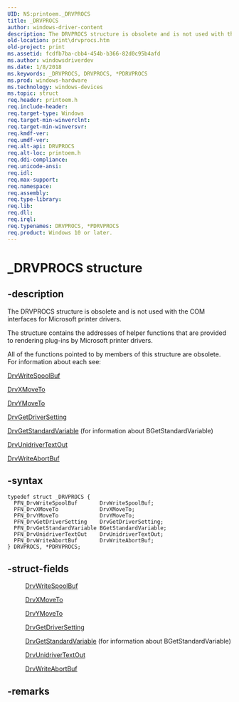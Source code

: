 ```yaml
---
UID: NS:printoem._DRVPROCS
title: _DRVPROCS
author: windows-driver-content
description: The DRVPROCS structure is obsolete and is not used with the COM interfaces for Microsoft printer drivers.
old-location: print\drvprocs.htm
old-project: print
ms.assetid: fcdfb7ba-cbb4-454b-b366-82d0c95b4afd
ms.author: windowsdriverdev
ms.date: 1/8/2018
ms.keywords: _DRVPROCS, DRVPROCS, *PDRVPROCS
ms.prod: windows-hardware
ms.technology: windows-devices
ms.topic: struct
req.header: printoem.h
req.include-header: 
req.target-type: Windows
req.target-min-winverclnt: 
req.target-min-winversvr: 
req.kmdf-ver: 
req.umdf-ver: 
req.alt-api: DRVPROCS
req.alt-loc: printoem.h
req.ddi-compliance: 
req.unicode-ansi: 
req.idl: 
req.max-support: 
req.namespace: 
req.assembly: 
req.type-library: 
req.lib: 
req.dll: 
req.irql: 
req.typenames: DRVPROCS, *PDRVPROCS
req.product: Windows 10 or later.
---
```


# _DRVPROCS structure



## -description
The DRVPROCS structure is obsolete and is not used with the COM interfaces for Microsoft printer drivers.

The structure contains the addresses of helper functions that are provided to rendering plug-ins by Microsoft printer drivers.

All of the functions pointed to by members of this structure are obsolete. For information about each see:


<a href="https://msdn.microsoft.com/library/windows/hardware/ff548662">DrvWriteSpoolBuf</a>



<a href="https://msdn.microsoft.com/library/windows/hardware/ff548665">DrvXMoveTo</a>



<a href="https://msdn.microsoft.com/library/windows/hardware/ff548673">DrvYMoveTo</a>



<a href="https://msdn.microsoft.com/library/windows/hardware/ff548556">DrvGetDriverSetting</a>



<a href="https://msdn.microsoft.com/library/windows/hardware/ff548562">DrvGetStandardVariable</a> (for information about BGetStandardVariable)


<a href="https://msdn.microsoft.com/library/windows/hardware/ff548638">DrvUnidriverTextOut</a>



<a href="https://msdn.microsoft.com/library/windows/hardware/ff548657">DrvWriteAbortBuf</a>




## -syntax

````
typedef struct _DRVPROCS {
  PFN_DrvWriteSpoolBuf       DrvWriteSpoolBuf;
  PFN_DrvXMoveTo             DrvXMoveTo;
  PFN_DrvYMoveTo             DrvYMoveTo;
  PFN_DrvGetDriverSetting    DrvGetDriverSetting;
  PFN_DrvGetStandardVariable BGetStandardVariable;
  PFN_DrvUnidriverTextOut    DrvUnidriverTextOut;
  PFN_DrvWriteAbortBuf       DrvWriteAbortBuf;
} DRVPROCS, *PDRVPROCS;
````


## -struct-fields
<dl>
<dd>

<a href="https://msdn.microsoft.com/library/windows/hardware/ff548662">DrvWriteSpoolBuf</a>


</dd>
<dd>

<a href="https://msdn.microsoft.com/library/windows/hardware/ff548665">DrvXMoveTo</a>


</dd>
<dd>

<a href="https://msdn.microsoft.com/library/windows/hardware/ff548673">DrvYMoveTo</a>


</dd>
<dd>

<a href="https://msdn.microsoft.com/library/windows/hardware/ff548556">DrvGetDriverSetting</a>


</dd>
<dd>

<a href="https://msdn.microsoft.com/library/windows/hardware/ff548562">DrvGetStandardVariable</a> (for information about BGetStandardVariable)

</dd>
<dd>

<a href="https://msdn.microsoft.com/library/windows/hardware/ff548638">DrvUnidriverTextOut</a>


</dd>
<dd>

<a href="https://msdn.microsoft.com/library/windows/hardware/ff548657">DrvWriteAbortBuf</a>


</dd>
</dl>

## -remarks

